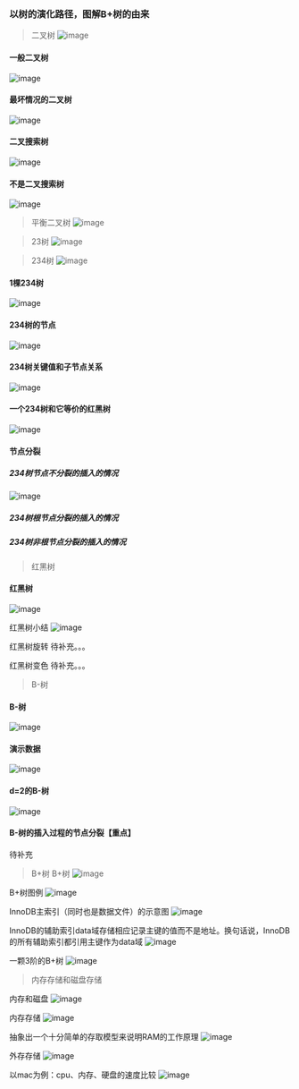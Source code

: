 ### 以树的演化路径，图解B+树的由来

> 二叉树
![image](https://github.com/aurorajake/aurorajake.github.io/blob/master/图例/二叉搜索树-1.jpeg)

#### 一般二叉树
![image](https://github.com/aurorajake/aurorajake.github.io/blob/master/图例/1-一般二叉树.jpeg)

#### 最坏情况的二叉树
![image](https://github.com/aurorajake/aurorajake.github.io/blob/master/图例/2-最坏情况的二叉树.jpeg)


#### 二叉搜索树
![image](https://github.com/aurorajake/aurorajake.github.io/blob/master/图例/3-二叉搜索树.jpeg)


#### 不是二叉搜索树
![image](https://github.com/aurorajake/aurorajake.github.io/blob/master/图例/3-2-不是二叉搜索树.jpeg)



> 平衡二叉树
![image](https://github.com/aurorajake/aurorajake.github.io/blob/master/图例/平衡二叉树-2.jpeg)


> 23树
![image](https://github.com/aurorajake/aurorajake.github.io/blob/master/图例/23树-3.jpeg)


> 234树
![image](https://github.com/aurorajake/aurorajake.github.io/blob/master/图例/234树-4.jpeg)

#### 1棵234树
![image](https://github.com/aurorajake/aurorajake.github.io/blob/master/图例/8-1棵234树.jpeg)

#### 234树的节点
![image](https://github.com/aurorajake/aurorajake.github.io/blob/master/图例/8-234树中的节点.jpeg)

#### 234树关键值和子节点关系
![image](https://github.com/aurorajake/aurorajake.github.io/blob/master/图例/9-234树关键值和子节点关系.jpeg)

#### 一个234树和它等价的红黑树
![image](https://github.com/aurorajake/aurorajake.github.io/blob/master/图例/8-一个234树和它等价的红黑树.jpeg)

#### 节点分裂
##### 234树节点不分裂的插入的情况
![image](https://github.com/aurorajake/aurorajake.github.io/blob/master/图例/9-234树节点不分裂的插入情况.jpeg)

##### 234树根节点分裂的插入的情况
##### 234树非根节点分裂的插入的情况


> 红黑树

#### 红黑树
![image](https://github.com/aurorajake/aurorajake.github.io/blob/master/图例/红黑树-5.jpeg)

红黑树小结
![image](https://github.com/aurorajake/aurorajake.github.io/blob/master/图例/红-黑树小结.jpeg)


红黑树旋转
待补充。。。


红黑树变色
待补充。。。


> B-树

#### B-树
![image](https://github.com/aurorajake/aurorajake.github.io/blob/master/图例/B-树-6.jpeg)

#### 演示数据
![image](https://github.com/aurorajake/aurorajake.github.io/blob/master/图例/实例数据.png)

#### d=2的B-树
![image](https://github.com/aurorajake/aurorajake.github.io/blob/master/图例/4-d=2的B-Tree.jpeg)

#### B-树的插入过程的节点分裂【重点】
待补充



> B+树
B+树
![image](https://github.com/aurorajake/aurorajake.github.io/blob/master/图例/B+树-7.jpeg)

B+树图例
![image](https://github.com/aurorajake/aurorajake.github.io/blob/master/图例/5-B+Tree.jpeg)

InnoDB主索引（同时也是数据文件）的示意图
![image](https://github.com/aurorajake/aurorajake.github.io/blob/master/图例/6-InnoDB主索引（同时也是数据文件）的示意图.png)

InnoDB的辅助索引data域存储相应记录主键的值而不是地址。换句话说，InnoDB的所有辅助索引都引用主键作为data域
![image](https://github.com/aurorajake/aurorajake.github.io/blob/master/图例/7-InnoDB的辅助索引data域存储相应记录主键的值而不是地址。换句话说，InnoDB的所有辅助索引都引用主键作为data域.png)

一颗3阶的B+树
![image](https://github.com/aurorajake/aurorajake.github.io/blob/master/图例/1棵3阶的B+树.jpeg)


> 内存存储和磁盘存储

内存和磁盘
![image](https://github.com/aurorajake/aurorajake.github.io/blob/master/图例/图例：内存存储和磁盘存储.jpeg)


内存存储
![image](https://github.com/aurorajake/aurorajake.github.io/blob/master/图例/内存存储-9.jpeg)


抽象出一个十分简单的存取模型来说明RAM的工作原理
![image](https://github.com/aurorajake/aurorajake.github.io/blob/master/图例/抽象出一个十分简单的存取模型来说明RAM的工作原理.png)



外存存储
![image](https://github.com/aurorajake/aurorajake.github.io/blob/master/图例/外部存储-8.jpeg)


以mac为例：cpu、内存、硬盘的速度比较
![image](https://github.com/aurorajake/aurorajake.github.io/blob/master/图例/以mac为例：cpu、内存、硬盘的速度.jpeg)
